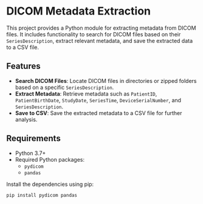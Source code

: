 # DICOM Metadata Extraction

This project provides a Python module for extracting metadata from DICOM files. It includes functionality to search for DICOM files based on their `SeriesDescription`, extract relevant metadata, and save the extracted data to a CSV file.

## Features

- **Search DICOM Files**: Locate DICOM files in directories or zipped folders based on a specific `SeriesDescription`.
- **Extract Metadata**: Retrieve metadata such as `PatientID`, `PatientBirthDate`, `StudyDate`, `SeriesTime`, `DeviceSerialNumber`, and `SeriesDescription`.
- **Save to CSV**: Save the extracted metadata to a CSV file for further analysis.

## Requirements

- Python 3.7+
- Required Python packages:
  - `pydicom`
  - `pandas`

Install the dependencies using pip:

```bash
pip install pydicom pandas
